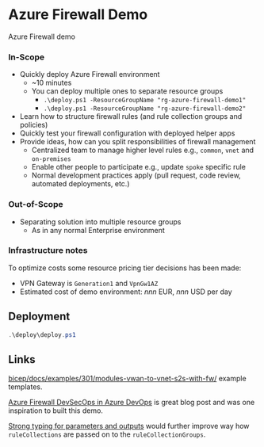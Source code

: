 # Azure Firewall Demo

Azure Firewall demo

### In-Scope

- Quickly deploy Azure Firewall environment
  - ~10 minutes
  - You can deploy multiple ones to separate resource groups
    - `.\deploy.ps1 -ResourceGroupName "rg-azure-firewall-demo1"`
    - `.\deploy.ps1 -ResourceGroupName "rg-azure-firewall-demo2"`
- Learn how to structure firewall rules (and rule collection groups and policies)
- Quickly test your firewall configuration with deployed helper apps
- Provide ideas, how can you split responsibilities of firewall management
  - Centralized team to manage higher level rules e.g., `common`, `vnet` and `on-premises`
  - Enable other people to participate e.g., update `spoke` specific rule
  - Normal development practices apply (pull request, code review, automated deployments, etc.)

### Out-of-Scope

- Separating solution into multiple resource groups
  - As in any normal Enterprise environment

### Infrastructure notes

To optimize costs some resource pricing tier decisions has been made:

- VPN Gateway is `Generation1` and `VpnGw1AZ`
- Estimated cost of demo environment: *nnn* EUR, *nnn* USD per day

## Deployment

```powershell
.\deploy\deploy.ps1
```

## Links

[bicep/docs/examples/301/modules-vwan-to-vnet-s2s-with-fw/](https://github.com/Azure/bicep/tree/main/docs/examples/301/modules-vwan-to-vnet-s2s-with-fw) example templates.

[Azure Firewall DevSecOps in Azure DevOps](https://aidanfinn.com/?p=22525)
is great blog post and was one inspiration to built this demo.

[Strong typing for parameters and outputs](https://github.com/Azure/bicep/issues/4158) would
further improve way how `ruleCollections` are passed on to the `ruleCollectionGroups`.
